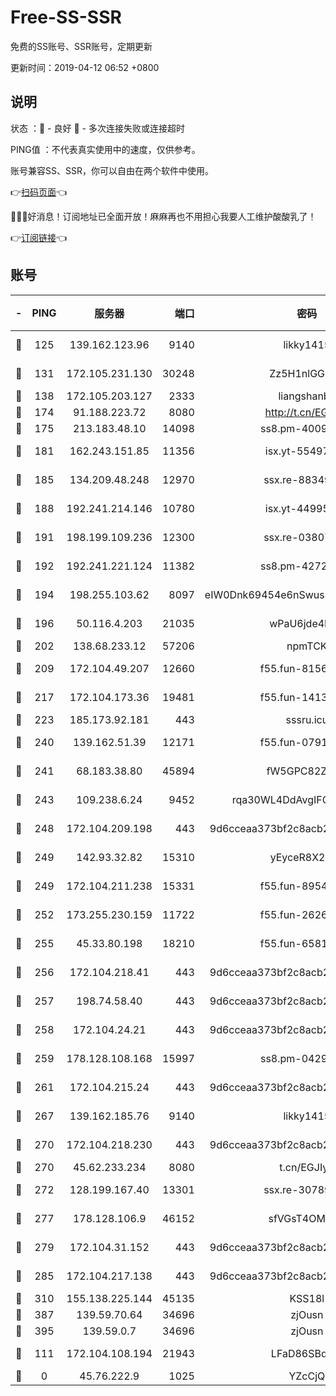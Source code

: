 # Free-SS-SSR

免费的SS账号、SSR账号，定期更新

更新时间：2019-04-12 06:52 +0800

## 说明

状态     ：🙂 - 良好 🙁 - 多次连接失败或连接超时

PING值   ：不代表真实使用中的速度，仅供参考。

账号兼容SS、SSR，你可以自由在两个软件中使用。

👉[扫码页面](https://liesauer.github.io/Free-SS-SSR/)👈

🎉🎉🎉好消息！订阅地址已全面开放！麻麻再也不用担心我要人工维护酸酸乳了！

👉[订阅链接](https://www.liesauer.net/yogurt/subscribe?ACCESS_TOKEN=DAYxR3mMaZAsaqUb)👈

## 账号

|-|PING|服务器|端口|密码|加密方式|区域|
|:----:|:----:|:-----:|-----:|:----:|:----:|:----:|
|🙂|125|139.162.123.96|9140|likky1415|aes-256-cfb|JP|
|🙂|131|172.105.231.130|30248|Zz5H1nlGGKHx|aes-256-cfb|JP|
|🙂|138|172.105.203.127|2333|liangshanbo|chacha20|JP|
|🙂|174|91.188.223.72|8080|http://t.cn/EGJIyrl|rc4-md5|RU|
|🙂|175|213.183.48.10|14098|ss8.pm-40099704|rc4-md5|RU|
|🙂|181|162.243.151.85|11356|isx.yt-55497057|aes-256-cfb|US|
|🙂|185|134.209.48.248|12970|ssx.re-88349719|aes-256-cfb|US|
|🙂|188|192.241.214.146|10780|isx.yt-44995529|aes-256-cfb|US|
|🙂|191|198.199.109.236|12300|ssx.re-03807985|aes-256-cfb|US|
|🙂|192|192.241.221.124|11382|ss8.pm-42723033|aes-256-cfb|US|
|🙂|194|198.255.103.62|8097|eIW0Dnk69454e6nSwuspv9DmS201tQ0D|aes-256-cfb|US|
|🙂|196|50.116.4.203|21035|wPaU6jde4NZT|aes-256-cfb|US|
|🙂|202|138.68.233.12|57206|npmTCK|rc4-md5|US|
|🙂|209|172.104.49.207|12660|f55.fun-81564734|aes-256-cfb|SG|
|🙂|217|172.104.173.36|19481|f55.fun-14131988|aes-256-cfb|SG|
|🙂|223|185.173.92.181|443|sssru.icu|rc4-md5|RU|
|🙂|240|139.162.51.39|12171|f55.fun-07919611|aes-256-cfb|SG|
|🙂|241|68.183.38.80|45894|fW5GPC82Z97G|aes-256-cfb|GB|
|🙂|243|109.238.6.24|9452|rqa30WL4DdAvgIFG6Fs3znzTa|aes-256-cfb|FR|
|🙂|248|172.104.209.198|443|9d6cceaa373bf2c8acb22e60b6a58be6|aes-256-cfb|US|
|🙂|249|142.93.32.82|15310|yEyceR8X2EVd|aes-256-cfb|GB|
|🙂|249|172.104.211.238|15331|f55.fun-89549710|aes-256-cfb|US|
|🙂|252|173.255.230.159|11722|f55.fun-26267528|aes-256-cfb|US|
|🙂|255|45.33.80.198|18210|f55.fun-65816488|aes-256-cfb|US|
|🙂|256|172.104.218.41|443|9d6cceaa373bf2c8acb22e60b6a58be6|aes-256-cfb|US|
|🙂|257|198.74.58.40|443|9d6cceaa373bf2c8acb22e60b6a58be6|aes-256-cfb|US|
|🙂|258|172.104.24.21|443|9d6cceaa373bf2c8acb22e60b6a58be6|aes-256-cfb|US|
|🙂|259|178.128.108.168|15997|ss8.pm-04296436|aes-256-cfb|SG|
|🙂|261|172.104.215.24|443|9d6cceaa373bf2c8acb22e60b6a58be6|aes-256-cfb|US|
|🙂|267|139.162.185.76|9140|likky1415|aes-256-cfb|DE|
|🙂|270|172.104.218.230|443|9d6cceaa373bf2c8acb22e60b6a58be6|aes-256-cfb|US|
|🙂|270|45.62.233.234|8080|t.cn/EGJIyrl|rc4-md5|CA|
|🙂|272|128.199.167.40|13301|ssx.re-30789063|aes-256-cfb|SG|
|🙂|277|178.128.106.9|46152|sfVGsT4OMxHC|aes-256-cfb|SG|
|🙂|279|172.104.31.152|443|9d6cceaa373bf2c8acb22e60b6a58be6|aes-256-cfb|US|
|🙂|285|172.104.217.138|443|9d6cceaa373bf2c8acb22e60b6a58be6|aes-256-cfb|US|
|🙂|310|155.138.225.144|45135|KSS18l|rc4-md5|US|
|🙂|387|139.59.70.64|34696|zjOusn|chacha20|IN|
|🙂|395|139.59.0.7|34696|zjOusn|chacha20|IN|
|🙂|111|172.104.108.194|21943|LFaD86SBq2lY|aes-256-cfb|JP|
|🙁|0|45.76.222.9|1025|YZcCjQ|rc4-md5|JP|
